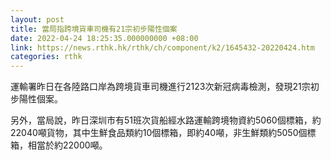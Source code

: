 ```yaml
---
layout: post
title: 當局指跨境貨車司機有21宗初步陽性個案
date: 2022-04-24 18:25:35.000000000 +08:00
link: https://news.rthk.hk/rthk/ch/component/k2/1645432-20220424.htm
categories: rthk
---
```


運輸署昨日在各陸路口岸為跨境貨車司機進行2123次新冠病毒檢測，發現21宗初步陽性個案。

另外，當局說，昨日深圳市有51班次貨船經水路運輸跨境物資約5060個標箱，約22040噸貨物，其中生鮮食品類約10個標箱，即約40噸，非生鮮類約5050個標箱，相當於約22000噸。
